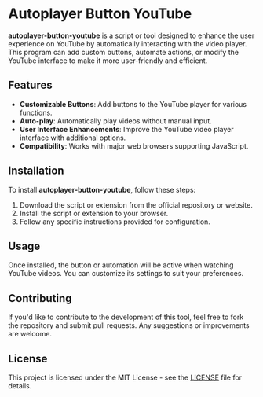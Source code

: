# Autoplayer Button YouTube

**autoplayer-button-youtube** is a script or tool designed to enhance the user experience on YouTube by automatically interacting with the video player. This program can add custom buttons, automate actions, or modify the YouTube interface to make it more user-friendly and efficient.

## Features
- **Customizable Buttons**: Add buttons to the YouTube player for various functions.
- **Auto-play**: Automatically play videos without manual input.
- **User Interface Enhancements**: Improve the YouTube video player interface with additional options.
- **Compatibility**: Works with major web browsers supporting JavaScript.

## Installation
To install **autoplayer-button-youtube**, follow these steps:
1. Download the script or extension from the official repository or website.
2. Install the script or extension to your browser.
3. Follow any specific instructions provided for configuration.

## Usage
Once installed, the button or automation will be active when watching YouTube videos. You can customize its settings to suit your preferences.

## Contributing
If you'd like to contribute to the development of this tool, feel free to fork the repository and submit pull requests. Any suggestions or improvements are welcome.

## License
This project is licensed under the MIT License - see the [LICENSE](LICENSE) file for details.
